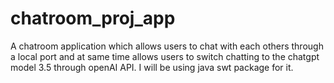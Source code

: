 # chatroom_proj_app
A chatroom application which allows users to chat with each others through a local port and at same time allows users to switch chatting to the chatgpt model 3.5 through openAI API.
I will be using java swt package for it.

